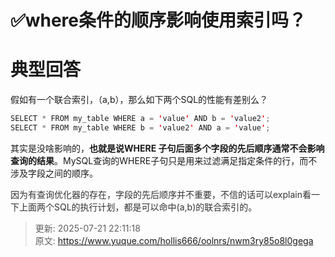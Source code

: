 # ✅where条件的顺序影响使用索引吗？

# 典型回答


假如有一个联合索引，（a,b），那么如下两个SQL的性能有差别么？



```java
SELECT * FROM my_table WHERE a = 'value' AND b = 'value2';
SELECT * FROM my_table WHERE b = 'value2' AND a = 'value';
```



其实是没啥影响的，**也就是说WHERE 子句后面多个字段的先后顺序通常不会影响查询的结果**。MySQL查询的WHERE子句只是用来过滤满足指定条件的行，而不涉及字段之间的顺序。



<font style="color:rgb(51, 51, 51);">因为有查询优化器的存在，字段的先后顺序并不重要，不信的话可以explain看一下上面两个SQL的执行计划，都是可以命中(a,b)的联合索引的。</font>

<font style="color:rgb(51, 51, 51);"></font>

<font style="color:rgb(51, 51, 51);"></font>



> 更新: 2025-07-21 22:11:18  
> 原文: <https://www.yuque.com/hollis666/oolnrs/nwm3ry85o8l0gega>